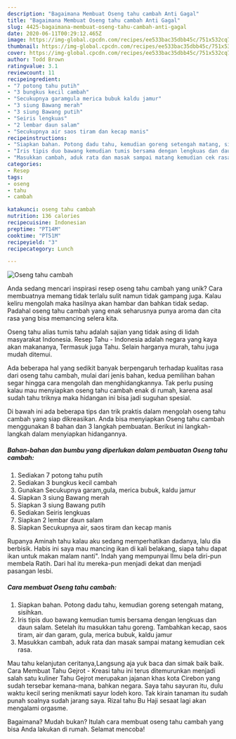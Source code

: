 ```yaml
---
description: "Bagaimana Membuat Oseng tahu cambah Anti Gagal"
title: "Bagaimana Membuat Oseng tahu cambah Anti Gagal"
slug: 4425-bagaimana-membuat-oseng-tahu-cambah-anti-gagal
date: 2020-06-11T00:29:12.465Z
image: https://img-global.cpcdn.com/recipes/ee533bac35dbb45c/751x532cq70/oseng-tahu-cambah-foto-resep-utama.jpg
thumbnail: https://img-global.cpcdn.com/recipes/ee533bac35dbb45c/751x532cq70/oseng-tahu-cambah-foto-resep-utama.jpg
cover: https://img-global.cpcdn.com/recipes/ee533bac35dbb45c/751x532cq70/oseng-tahu-cambah-foto-resep-utama.jpg
author: Todd Brown
ratingvalue: 3.1
reviewcount: 11
recipeingredient:
- "7 potong tahu putih"
- "3 bungkus kecil cambah"
- "Secukupnya garamgula merica bubuk kaldu jamur"
- "3 siung Bawang merah"
- "3 siung Bawang putih"
- "Seiris lengkuas"
- "2 lembar daun salam"
- "Secukupnya air saos tiram dan kecap manis"
recipeinstructions:
- "Siapkan bahan. Potong dadu tahu, kemudian goreng setengah matang, sisihkan."
- "Iris tipis duo bawang kemudian tumis bersama dengan lengkuas dan daun salam. Setelah itu masukkan tahu goreng. Tambahkan kecap, saos tiram, air dan garam, gula, merica bubuk, kaldu jamur"
- "Masukkan cambah, aduk rata dan masak sampai matang kemudian cek rasa."
categories:
- Resep
tags:
- oseng
- tahu
- cambah

katakunci: oseng tahu cambah 
nutrition: 136 calories
recipecuisine: Indonesian
preptime: "PT14M"
cooktime: "PT51M"
recipeyield: "3"
recipecategory: Lunch

---
```



![Oseng tahu cambah](https://img-global.cpcdn.com/recipes/ee533bac35dbb45c/751x532cq70/oseng-tahu-cambah-foto-resep-utama.jpg)

Anda sedang mencari inspirasi resep oseng tahu cambah yang unik? Cara membuatnya memang tidak terlalu sulit namun tidak gampang juga. Kalau keliru mengolah maka hasilnya akan hambar dan bahkan tidak sedap. Padahal oseng tahu cambah yang enak seharusnya punya aroma dan cita rasa yang bisa memancing selera kita.

Oseng tahu alias tumis tahu adalah sajian yang tidak asing di lidah masyarakat Indonesia. Resep Tahu - Indonesia adalah negara yang kaya akan makananya, Termasuk juga Tahu. Selain harganya murah, tahu juga mudah ditemui.

Ada beberapa hal yang sedikit banyak berpengaruh terhadap kualitas rasa dari oseng tahu cambah, mulai dari jenis bahan, kedua pemilihan bahan segar hingga cara mengolah dan menghidangkannya. Tak perlu pusing kalau mau menyiapkan oseng tahu cambah enak di rumah, karena asal sudah tahu triknya maka hidangan ini bisa jadi suguhan spesial.


Di bawah ini ada beberapa tips dan trik praktis dalam mengolah oseng tahu cambah yang siap dikreasikan. Anda bisa menyiapkan Oseng tahu cambah menggunakan 8 bahan dan 3 langkah pembuatan. Berikut ini langkah-langkah dalam menyiapkan hidangannya.

<!--inarticleads1-->

##### Bahan-bahan dan bumbu yang diperlukan dalam pembuatan Oseng tahu cambah:

1. Sediakan 7 potong tahu putih
1. Sediakan 3 bungkus kecil cambah
1. Gunakan Secukupnya garam,gula, merica bubuk, kaldu jamur
1. Siapkan 3 siung Bawang merah
1. Siapkan 3 siung Bawang putih
1. Sediakan Seiris lengkuas
1. Siapkan 2 lembar daun salam
1. Siapkan Secukupnya air, saos tiram dan kecap manis


Rupanya Aminah tahu kalau aku sedang memperhatikan dadanya, lalu dia berbisik. Habis ini saya mau mancing ikan di kali belakang, siapa tahu dapat ikan untuk makan malam nanti&#34;. Indah yang mempunyai Ilmu bela diri-pun membela Ratih. Dari hal itu mereka-pun menjadi dekat dan menjadi pasangan lesbi. 

<!--inarticleads2-->

##### Cara membuat Oseng tahu cambah:

1. Siapkan bahan. Potong dadu tahu, kemudian goreng setengah matang, sisihkan.
1. Iris tipis duo bawang kemudian tumis bersama dengan lengkuas dan daun salam. Setelah itu masukkan tahu goreng. Tambahkan kecap, saos tiram, air dan garam, gula, merica bubuk, kaldu jamur
1. Masukkan cambah, aduk rata dan masak sampai matang kemudian cek rasa.


Mau tahu kelanjutan ceritanya,Langsung aja yuk baca dan simak baik baik. Cara Membuat Tahu Gejrot - Kreasi tahu ini terus ditemurunkan menjadi salah satu kuliner Tahu Gejrot merupakan jajanan khas kota Cirebon yang sudah tersebar kemana-mana, bahkan negara. Saya tahu sayuran itu, dulu waktu kecil sering menikmati sayur lodeh koro. Tak kirain tanaman itu sudah punah soalnya sudah jarang saya. Rizal tahu Bu Haji sesaat lagi akan mengalami orgasme. 

Bagaimana? Mudah bukan? Itulah cara membuat oseng tahu cambah yang bisa Anda lakukan di rumah. Selamat mencoba!

